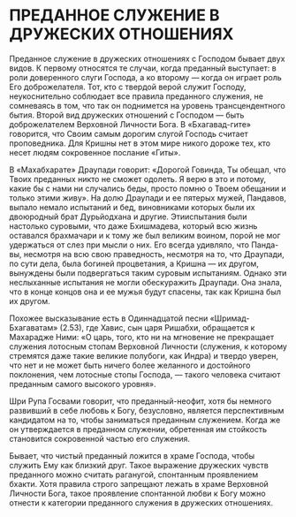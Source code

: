 # ПРЕДАННОЕ СЛУЖЕНИЕ В ДРУЖЕСКИХ ОТНОШЕНИЯХ

Преданное служение в дружеских отношениях с Господом бывает двух видов. К первому относятся те случаи, когда преданный выступает: в роли доверенного слуги Господа, а ко второму — когда он играет роль Его доброжелателя. Тот, кто с твердой верой служит Господу, неукоснительно соблюдает все правила преданного служения, не сомневаясь в том, что так он поднимется на уровень трансцендентного бытия. Второй вид дружеских отношений с Господом — быть доброжелателем Верховной Личности Бога. В «Бхагавад-гите» говорится, что Своим самым дорогим слугой Господь считает проповедника. Для Кришны нет в этом мире никого дороже тех, кто несет людям сокровенное послание «Гиты».

В «Махабхарате» Драупади говорит: «Дорогой Говинда, Ты обещал, что Твоих преданных никто не сможет одолеть. Я верю в это и потому, какие бы с нами ни случались беды, просто помню о Твоем обещании и только этими живу». На долю Драупади и ее пятерых мужей, Пандавов, выпало немало испытаний и бед, виновниками которых были их двоюродный брат Дурьйодхана и другие. Этииспытания были настолько суровыми, что даже Бхишмадева, который всю жизнь оставался брахмачари и к тому же был великим воином, порой не мог удержаться от слез при мысли о них. Его всегда удивляло, что Панда-вы, несмотря на всю свою праведность, несмотря на то, что Драупади, по сути дела, была богиней процветания, а Кришна — их другом, вынуждены были подвергаться таким суровым испытаниям. Однако эти неслыханные испытания не могли обескуражить Драупади. Она знала, что в конце концов она и ее мужья будут спасены, так как Кришна был их другом.

Похожее высказывание есть в Одиннадцатой песни «Шримад-Бхагаватам» (2.53), где Хавис, сын царя Ришабхи, обращается к Махарадже Ними: «О царь, того, кто ни на мгновение не прекращает служения лотосным стопам Верховной Личности (служения, к которому стремятся даже такие великие полубоги, как Индра) и твердо уверен, что нет и не может быть ничего более желанного и достойного поклонения, чем лотосные стопы Господа, — такого человека считают преданным самого высокого уровня».

Шри Рупа Госвами говорит, что преданный-неофит, хотя бы немного развивший в себе любовь к Богу, безусловно, является перспективным кандидатом на то, чтобы заниматься преданным служением. Когда же он утверждается в преданном служении, обретенная им стойкость становится сокровенной частью его служения.

Бывает, что чистый преданный ложится в храме Господа, чтобы служить Ему как близкий друг. Такое выражение дружеских чувств преданного можно считать раганугой, спонтанным проявлением бхакти. Хотя правила строго запрещают лежать в храме Верховной Личности Бога, такое проявление спонтанной любви к Богу можно отнести к категории преданного служения в дружеских отношениях.
